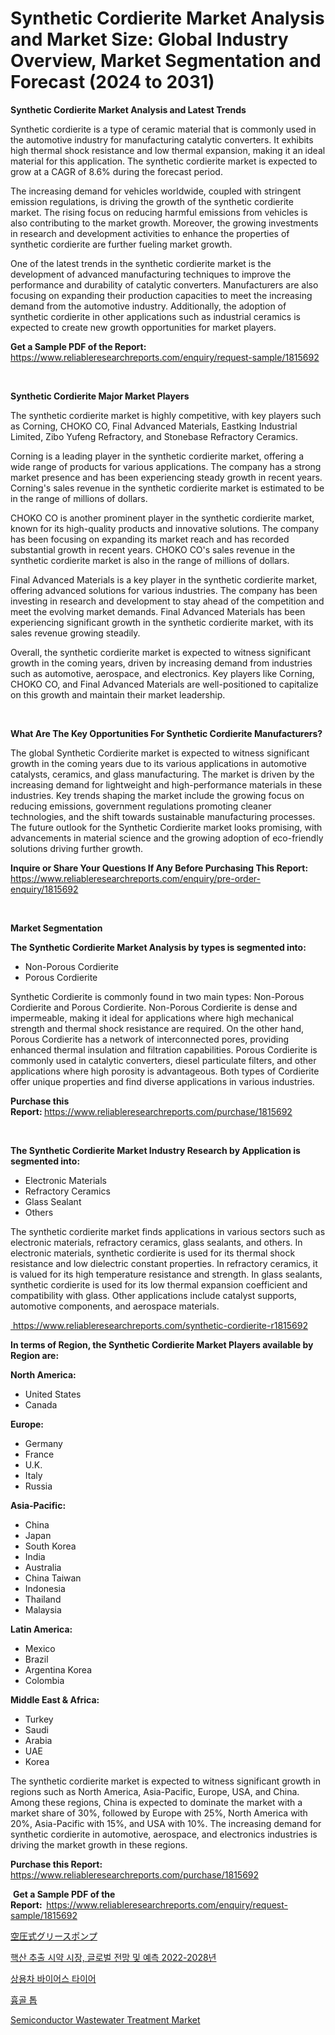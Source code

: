 <p><h1>Synthetic Cordierite Market Analysis and Market Size: Global Industry Overview, Market Segmentation and Forecast (2024 to 2031)</h1></p><p><strong>Synthetic Cordierite Market Analysis and Latest Trends</strong></p>
<p><p>Synthetic cordierite is a type of ceramic material that is commonly used in the automotive industry for manufacturing catalytic converters. It exhibits high thermal shock resistance and low thermal expansion, making it an ideal material for this application. The synthetic cordierite market is expected to grow at a CAGR of 8.6% during the forecast period.</p><p>The increasing demand for vehicles worldwide, coupled with stringent emission regulations, is driving the growth of the synthetic cordierite market. The rising focus on reducing harmful emissions from vehicles is also contributing to the market growth. Moreover, the growing investments in research and development activities to enhance the properties of synthetic cordierite are further fueling market growth.</p><p>One of the latest trends in the synthetic cordierite market is the development of advanced manufacturing techniques to improve the performance and durability of catalytic converters. Manufacturers are also focusing on expanding their production capacities to meet the increasing demand from the automotive industry. Additionally, the adoption of synthetic cordierite in other applications such as industrial ceramics is expected to create new growth opportunities for market players.</p></p>
<p><strong>Get a Sample PDF of the Report:&nbsp;</strong> <a href="https://www.reliableresearchreports.com/enquiry/request-sample/1815692">https://www.reliableresearchreports.com/enquiry/request-sample/1815692</a></p>
<p>&nbsp;</p>
<p><strong>Synthetic Cordierite Major Market Players</strong></p>
<p><p>The synthetic cordierite market is highly competitive, with key players such as Corning, CHOKO CO, Final Advanced Materials, Eastking Industrial Limited, Zibo Yufeng Refractory, and Stonebase Refractory Ceramics.</p><p>Corning is a leading player in the synthetic cordierite market, offering a wide range of products for various applications. The company has a strong market presence and has been experiencing steady growth in recent years. Corning's sales revenue in the synthetic cordierite market is estimated to be in the range of millions of dollars.</p><p>CHOKO CO is another prominent player in the synthetic cordierite market, known for its high-quality products and innovative solutions. The company has been focusing on expanding its market reach and has recorded substantial growth in recent years. CHOKO CO's sales revenue in the synthetic cordierite market is also in the range of millions of dollars.</p><p>Final Advanced Materials is a key player in the synthetic cordierite market, offering advanced solutions for various industries. The company has been investing in research and development to stay ahead of the competition and meet the evolving market demands. Final Advanced Materials has been experiencing significant growth in the synthetic cordierite market, with its sales revenue growing steadily.</p><p>Overall, the synthetic cordierite market is expected to witness significant growth in the coming years, driven by increasing demand from industries such as automotive, aerospace, and electronics. Key players like Corning, CHOKO CO, and Final Advanced Materials are well-positioned to capitalize on this growth and maintain their market leadership.</p></p>
<p>&nbsp;</p>
<p><strong>What Are The Key Opportunities For Synthetic Cordierite Manufacturers?</strong></p>
<p><p>The global Synthetic Cordierite market is expected to witness significant growth in the coming years due to its various applications in automotive catalysts, ceramics, and glass manufacturing. The market is driven by the increasing demand for lightweight and high-performance materials in these industries. Key trends shaping the market include the growing focus on reducing emissions, government regulations promoting cleaner technologies, and the shift towards sustainable manufacturing processes. The future outlook for the Synthetic Cordierite market looks promising, with advancements in material science and the growing adoption of eco-friendly solutions driving further growth.</p></p>
<p><strong>Inquire or Share Your Questions If Any Before Purchasing This Report:</strong> <a href="https://www.reliableresearchreports.com/enquiry/pre-order-enquiry/1815692">https://www.reliableresearchreports.com/enquiry/pre-order-enquiry/1815692</a></p>
<p>&nbsp;</p>
<p><strong>Market Segmentation</strong></p>
<p><strong>The Synthetic Cordierite Market Analysis by types is segmented into:</strong></p>
<p><ul><li>Non-Porous Cordierite</li><li>Porous Cordierite</li></ul></p>
<p><p>Synthetic Cordierite is commonly found in two main types: Non-Porous Cordierite and Porous Cordierite. Non-Porous Cordierite is dense and impermeable, making it ideal for applications where high mechanical strength and thermal shock resistance are required. On the other hand, Porous Cordierite has a network of interconnected pores, providing enhanced thermal insulation and filtration capabilities. Porous Cordierite is commonly used in catalytic converters, diesel particulate filters, and other applications where high porosity is advantageous. Both types of Cordierite offer unique properties and find diverse applications in various industries.</p></p>
<p><strong>Purchase this Report:&nbsp;</strong><a href="https://www.reliableresearchreports.com/purchase/1815692">https://www.reliableresearchreports.com/purchase/1815692</a></p>
<p>&nbsp;</p>
<p><strong>The Synthetic Cordierite Market Industry Research by Application is segmented into:</strong></p>
<p><ul><li>Electronic Materials</li><li>Refractory Ceramics</li><li>Glass Sealant</li><li>Others</li></ul></p>
<p><p>The synthetic cordierite market finds applications in various sectors such as electronic materials, refractory ceramics, glass sealants, and others. In electronic materials, synthetic cordierite is used for its thermal shock resistance and low dielectric constant properties. In refractory ceramics, it is valued for its high temperature resistance and strength. In glass sealants, synthetic cordierite is used for its low thermal expansion coefficient and compatibility with glass. Other applications include catalyst supports, automotive components, and aerospace materials.</p></p>
<p><a href="https://www.reliableresearchreports.com/synthetic-cordierite-r1815692">&nbsp;https://www.reliableresearchreports.com/synthetic-cordierite-r1815692</a></p>
<p><strong>In terms of Region, the Synthetic Cordierite Market Players available by Region are:</strong></p>
<p>
    <p> <strong> North America: </strong>
        <ul>
            <li>United States</li>
            <li>Canada</li>
        </ul>
        </p> 
    <p> <strong> Europe: </strong>
        <ul>
            <li>Germany</li>
            <li>France</li>
            <li>U.K.</li>
            <li>Italy</li>
            <li>Russia</li>
        </ul>
        </p> 
    <p> <strong> Asia-Pacific: </strong>
        <ul>
            <li>China</li>
            <li>Japan</li>
            <li>South Korea</li>
            <li>India</li>
            <li>Australia</li>
            <li>China Taiwan</li>
            <li>Indonesia</li>
            <li>Thailand</li>
            <li>Malaysia</li>
        </ul>
        </p> 
    <p> <strong> Latin America: </strong>
        <ul>
            <li>Mexico</li>
            <li>Brazil</li>
            <li>Argentina Korea</li>
            <li>Colombia</li>
        </ul>
        </p> 
    <p> <strong> Middle East & Africa: </strong>
        <ul>
            <li>Turkey</li>
            <li>Saudi</li>
            <li>Arabia</li>
            <li>UAE</li>
            <li>Korea</li>
        </ul>
    </p>
    </p>
<p><p>The synthetic cordierite market is expected to witness significant growth in regions such as North America, Asia-Pacific, Europe, USA, and China. Among these regions, China is expected to dominate the market with a market share of 30%, followed by Europe with 25%, North America with 20%, Asia-Pacific with 15%, and USA with 10%. The increasing demand for synthetic cordierite in automotive, aerospace, and electronics industries is driving the market growth in these regions.</p></p>
<p><strong>Purchase this Report: </strong><a href="https://www.reliableresearchreports.com/purchase/1815692">https://www.reliableresearchreports.com/purchase/1815692</a></p>
<p>&nbsp;<strong>Get a Sample PDF of the Report:&nbsp;&nbsp;</strong><a href="https://www.reliableresearchreports.com/enquiry/request-sample/1815692">https://www.reliableresearchreports.com/enquiry/request-sample/1815692</a></p>
<p><strong></strong></p>
<p><p><a href="https://github.com/DayanaRunolfsdottir/Market-Research-Report-List-1/blob/main/5342582112028.md">空圧式グリースポンプ</a></p><p><a href="https://github.com/milikokao84/Market-Research-Report-List-1/blob/main/1278299129992.md">핵산 추출 시약 시장, 글로벌 전망 및 예측 2022-2028년</a></p><p><a href="https://medium.com/@earlfeffersj/%EC%83%81%EC%9A%A9-%EC%B0%A8%EB%9F%89-%EB%B0%94%EC%9D%B4%EC%96%B4%EC%8A%A4-%ED%83%80%EC%9D%B4%EC%96%B4-%EC%8B%9C%EC%9E%A5-%EB%B3%B4%EA%B3%A0%EC%84%9C%EB%8A%94-%EC%9D%B4-%EC%8B%9C%EC%9E%A5%EC%9D%98-%EC%B5%9C%EC%8B%A0-%ED%8A%B8%EB%A0%8C%EB%93%9C%EC%99%80-%EC%84%B1%EC%9E%A5-%EA%B8%B0%ED%9A%8C%EB%A5%BC-%EB%B3%B4%EC%97%AC%EC%A4%8D%EB%8B%88%EB%8B%A4-a16f4ed89692">상용차 바이어스 타이어</a></p><p><a href="https://medium.com/@flower89678/%ED%9D%89%EA%B3%A8-%EC%A0%88%EB%8B%A8%EA%B8%B0-%EC%8B%9C%EC%9E%A5-2031%EB%85%84%EA%B9%8C%EC%A7%80%EC%9D%98-%EB%8F%99%ED%96%A5-%EC%98%88%EC%B8%A1-%EB%B0%8F-%EA%B2%BD%EC%9F%81-%EB%B6%84%EC%84%9D-4225addca5c2">흉골 톱</a></p><p><a href="https://github.com/mancsybtousav/Market-Research-Report-List-3/blob/main/semiconductor-wastewater-treatment-market.md">Semiconductor Wastewater Treatment Market</a></p></p>